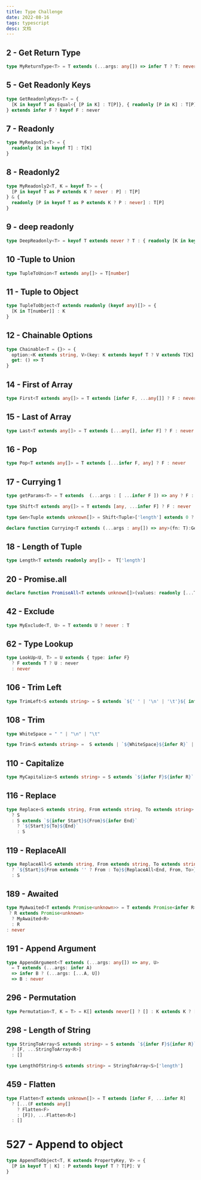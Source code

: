 ```yaml
---
title: Type Challenge
date: 2022-08-16
tags: typescript
desc: 文档
---
```


## 2 - Get Return Type
```ts
type MyReturnType<T> = T extends (...args: any[]) => infer T ? T: never
```

## 5 - Get Readonly Keys
```ts
type GetReadonlyKeys<T> = {
  [K in keyof T as Equal<{ [P in K] : T[P]}, { readonly [P in K] : T[P]}> extends true ? K : never] : T[K]
} extends infer F ? keyof F : never
```

## 7 - Readonly
```ts
type MyReadonly<T> = {
  readonly [K in keyof T] : T[K]
} 
```

## 8 - Readonly2
```ts 
type MyReadonly2<T, K = keyof T> = {
  [P in keyof T as P extends K ? never : P] : T[P]
} & {
  readonly [P in keyof T as P extends K ? P : never] : T[P]
}
```

## 9 - deep readonly
``` ts
type DeepReadonly<T> = keyof T extends never ? T : { readonly [K in keyof T]: DeepReadonly<T[K]>}
```

## 10 -Tuple to Union
```ts
type TupleToUnion<T extends any[]> = T[number]
```

## 11 - Tuple to Object
```ts
type TupleToObject<T extends readonly (keyof any)[]> = {
  [K in T[number]] : K
}
```

## 12 - Chainable Options
```ts
type Chainable<T = {}> = {
  option:<K extends string, V>(key: K extends keyof T ? V extends T[K] ? never : K : K, value: V) => Chainable<Omit<T,K> & Record<K,V>>
  get: () => T
}
```

## 14 - First of Array
```ts 
type First<T extends any[]> = T extends [infer F, ...any[]] ? F : never
```

## 15 - Last of Array
```ts 
type Last<T extends any[]> = T extends [...any[], infer F] ? F : never
```

## 16 - Pop
```ts 
type Pop<T extends any[]> = T extends [...infer F, any] ? F : never
```

## 17 - Currying 1
```ts 
type getParams<T> = T extends  (...args : [ ...infer F ]) => any ? F : never

type Shift<T extends any[]> = T extends [any, ...infer F] ? F : never

type Gen<Tuple extends unknown[]> = Shift<Tuple>['length'] extends 0 ? (a: Tuple[0]) => true : (a: Tuple[0]) => Gen<Shift<Tuple>>

declare function Currying<T extends (...args : any[]) => any>(fn: T):Gen<getParams<T>> 
```

## 18 - Length of Tuple
```ts
type Length<T extends readonly any[]> =  T['length']
```

## 20 - Promise.all
```ts 
declare function PromiseAll<T extends unknown[]>(values: readonly [...T]): Promise<{[ P in keyof T]: T[P] extends Promise<infer R> ? R : T[P]}>
```

## 42 - Exclude
```ts
type MyExclude<T, U> = T extends U ? never : T
```

## 62 - Type Lookup
```ts
type LookUp<U, T> = U extends { type: infer F} 
  ? F extends T ? U : never 
  : never
```

## 106 - Trim Left
```ts
type TrimLeft<S extends string> = S extends `${' ' | '\n' | '\t'}${ infer R}` ? TrimLeft<R> : S
```

## 108 - Trim
```ts 
type WhiteSpace = " " | "\n" | "\t"

type Trim<S extends string> =  S extends | `${WhiteSpace}${infer R}` | `${infer R}${WhiteSpace}` ? Trim<R> : S  
```

## 110 - Capitalize
```ts 
type MyCapitalize<S extends string> = S extends `${infer F}${infer R}` ? `${Uppercase<F>}${R}` : S
```

## 116 - Replace
```ts
type Replace<S extends string, From extends string, To extends string> = From extends '' 
  ? S 
  : S extends `${infer Start}${From}${infer End}`
    ? `${Start}${To}${End}`
    : S
```

## 119 - ReplaceAll
```ts 
type ReplaceAll<S extends string, From extends string, To extends string> = S extends `${infer Start}${From}${infer End}`
  ? `${Start}${From extends '' ? From : To}${ReplaceAll<End, From, To>}`
  : S
```

## 189 - Awaited
```ts
type MyAwaited<T extends Promise<unknown>> = T extends Promise<infer R>
 ? R extends Promise<unknown>
  ? MyAwaited<R>
  : R
: never
```

## 191 - Append Argument
```ts
type AppendArgument<T extends (...args: any[]) => any, U> 
  = T extends (...args: infer A) 
  => infer B ? (...args: [...A, U]) 
  => B : never
```

## 296 - Permutation
```ts
type Permutation<T, K = T> = K[] extends never[] ? [] : K extends K ? [K, ...Permutation<Exclude<T,K>>] : never
```

## 298 - Length of String
```ts
type StringToArray<S extends string> = S extends `${infer F}${infer R}`
  ? [F, ...StringToArray<R>]
  : []

type LengthOfString<S extends string> = StringToArray<S>['length']
```

## 459 - Flatten
```ts
type Flatten<T extends unknown[]> = T extends [infer F, ...infer R] 
  ? [...(F extends any[] 
    ? Flatten<F> 
    : [F]), ...Flatten<R>] 
  : []
```

# 527 - Append to object
```ts
type AppendToObject<T, K extends PropertyKey, V> = {
  [P in keyof T | K] : P extends keyof T ? T[P]: V
}
```
